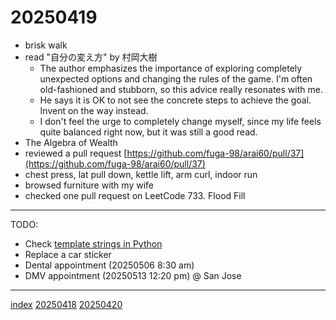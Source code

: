 <head><meta name="viewport" content="width=device-width, initial-scale=1.0, user-scalable=yes" /><meta charset="UTF-8"></head>

# 20250419

- brisk walk
- read "自分の変え方" by 村岡大樹
	- The author emphasizes the importance of exploring completely unexpected options and changing the rules of the game. I'm often old-fashioned and stubborn, so this advice really resonates with me.
	- He says it is OK to not see the concrete steps to achieve the goal. Invent on the way instead.
	- I don't feel the urge to completely change myself, since my life feels quite balanced right now, but it was still a good read.
- The Algebra of Wealth
- reviewed a pull request [https://github.com/fuga-98/arai60/pull/37](https://github.com/fuga-98/arai60/pull/37)
- chest press, lat pull down, kettle lift, arm curl, indoor run
- browsed furniture with my wife
- checked one pull request on LeetCode 733. Flood Fill

---

TODO:

- Check [template strings in Python](https://docs.python.org/3/library/string.html#template-strings)
- Replace a car sticker
- Dental appointment (20250506 8:30 am)
- DMV appointment (20250513 12:20 pm) @ San Jose

---

[index](../../index.html)
[20250418](20250418.html)
[20250420](20250420.html)
